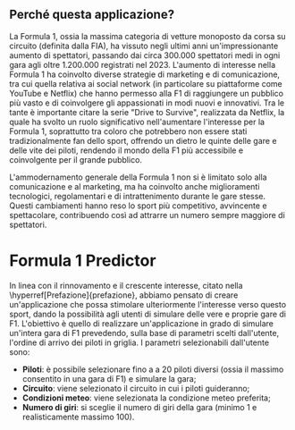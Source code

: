## Perché questa applicazione?
La Formula 1, ossia la massima categoria di vetture monoposto da corsa su circuito (definita dalla FIA), ha vissuto negli ultimi anni un'impressionante aumento di spettatori, passando dai circa 300.000 spettatori medi in ogni gara agli oltre 1.200.000 registrati nel 2023. L'aumento di interesse nella Formula 1 ha coinvolto diverse strategie di marketing e di comunicazione, tra cui quella relativa ai social network (in particolare su piattaforme come YouTube e Netflix) che hanno permesso alla F1 di raggiungere un pubblico più vasto e di coinvolgere gli appassionati in modi nuovi e innovativi. Tra le tante è importante citare la serie "Drive to Survive", realizzata da Netflix, la quale ha svolto un ruolo significativo nell'aumentare l'interesse per la Formula 1, soprattutto tra coloro che potrebbero non essere stati tradizionalmente fan dello sport, offrendo un dietro le quinte delle gare e delle vite dei piloti, rendendo il mondo della F1 più accessibile e coinvolgente per il grande pubblico. 

L'ammodernamento generale della Formula 1 non si è limitato solo alla comunicazione e al marketing, ma ha coinvolto anche miglioramenti tecnologici, regolamentari e di intrattenimento durante le gare stesse. Questi cambiamenti hanno reso lo sport più competitivo, avvincente e spettacolare, contribuendo così ad attrarre un numero sempre maggiore di spettatori.

# Formula 1 Predictor
In linea con il rinnovamento e il crescente interesse, citato nella \hyperref[Prefazione]{prefazione}, abbiamo pensato di creare un'applicazione che possa stimolare ulteriormente l'interesse verso questo sport, dando la possibilità agli utenti di simulare delle vere e proprie gare di F1. L'obiettivo è quello di realizzare un'applicazione in grado di simulare un'intera gara di F1 prevedendo, sulla base di parametri scelti dall'utente, l'ordine di arrivo dei piloti in griglia. I parametri selezionabili dall'utente sono:

- **Piloti**: è possibile selezionare fino a a 20 piloti diversi (ossia il massimo consentito in una gara di F1) e simulare la gara;
- **Circuito**: viene selezionato il circuito in cui i piloti guideranno;
- **Condizioni meteo**: viene selezionata la condizione meteo preferita;
- **Numero di giri**: si sceglie il numero di giri della gara (minimo 1 e realisticamente massimo 100).
